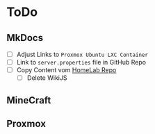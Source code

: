 # ToDo

## MkDocs
- [ ] Adjust Links to `Proxmox Ubuntu LXC Container`
- [ ] Link to `server.properties` file in GitHub Repo
- [ ] Copy Content vom [HomeLab Repo](https://github.com/GSB-Deleven/HomeLab)
    - [ ] Delete WikiJS

## MineCraft

## Proxmox
